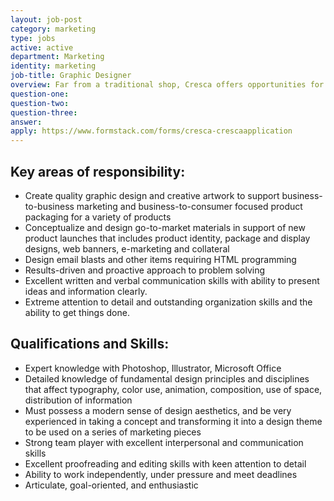 ```yaml
---
layout: job-post
category: marketing
type: jobs
active: active
department: Marketing
identity: marketing
job-title: Graphic Designer
overview: Far from a traditional shop, Cresca offers opportunities for a skilled graphic artist in a multitude of areas. Artwork constructions and deconstructions designed to make our clients look good (and in turn be successful) are the norm. Candidates must be able to provide portfolio of creative work demonstrating conceptual ability and design sense for both print and interactive work.
question-one:
question-two:
question-three:
answer:
apply: https://www.formstack.com/forms/cresca-crescaapplication
---
```


## Key areas of responsibility:
- Create quality graphic design and creative artwork to support business-to-business marketing and business-to-consumer focused product packaging for a variety of products
- Conceptualize and design go-to-market materials in support of new product launches that includes product identity, package and display designs, web banners, e-marketing and collateral
- Design email blasts and other items requiring HTML programming
- Results-driven and proactive approach to problem solving
- Excellent written and verbal communication skills with ability to present ideas and information clearly.
- Extreme attention to detail and outstanding organization skills and the ability to get things done.

## Qualifications and Skills:
- Expert knowledge with Photoshop, Illustrator, Microsoft Office
- Detailed knowledge of fundamental design principles and disciplines that affect typography, color use, animation, composition, use of space, distribution of information
- Must possess a modern sense of design aesthetics, and be very experienced in taking a concept and transforming it into a design theme to be used on a series of marketing pieces
- Strong team player with excellent interpersonal and communication skills
- Excellent proofreading and editing skills with keen attention to detail
- Ability to work independently, under pressure and meet deadlines
- Articulate, goal-oriented, and enthusiastic 
